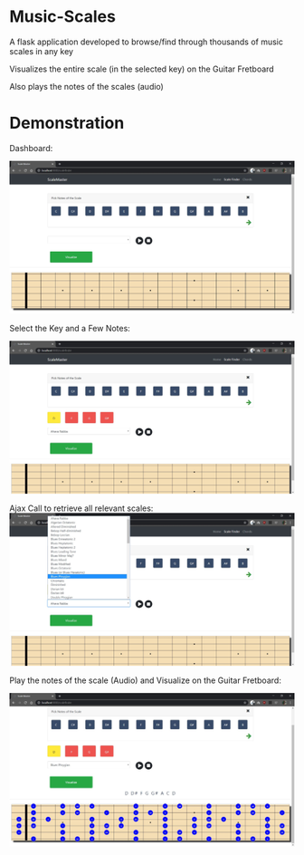 # Music-Scales
A flask application developed to browse/find through thousands of music scales in any key

Visualizes the entire scale (in the selected key) on the Guitar Fretboard

Also plays the notes of the scales (audio)

# Demonstration

Dashboard:

![Dashboard](https://github.com/hasnainroopawalla/Music-Scales/blob/master/images/Capture1.JPG)

Select the Key and a Few Notes:

![Select the Key and a Few Notes](https://github.com/hasnainroopawalla/Music-Scales/blob/master/images/Capture2.JPG)

Ajax Call to retrieve all relevant scales:
![Ajax Call to retrieve all relevant scales](https://github.com/hasnainroopawalla/Music-Scales/blob/master/images/Capture3.JPG)

Play the notes of the scale (Audio) and Visualize on the Guitar Fretboard:

![Play the notes of the scale (Audio) and Visualize on the Guitar Fretboard](https://github.com/hasnainroopawalla/Music-Scales/blob/master/images/Capture4.JPG)
